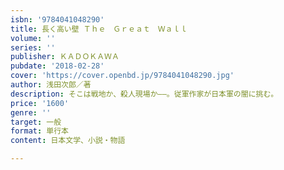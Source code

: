 ```yaml
---
isbn: '9784041048290'
title: 長く高い壁 Ｔｈｅ　Ｇｒｅａｔ　Ｗａｌｌ
volume: ''
series: ''
publisher: ＫＡＤＯＫＡＷＡ
pubdate: '2018-02-28'
cover: 'https://cover.openbd.jp/9784041048290.jpg'
author: 浅田次郎／著
description: そこは戦地か、殺人現場か――。従軍作家が日本軍の闇に挑む。
price: '1600'
genre: ''
target: 一般
format: 単行本
content: 日本文学、小説・物語

---
```

